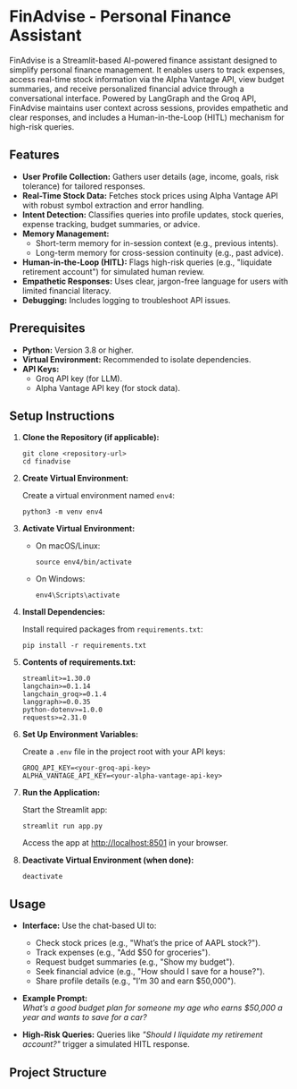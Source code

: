 # FinAdvise - Personal Finance Assistant

FinAdvise is a Streamlit-based AI-powered finance assistant designed to simplify personal finance management. It enables users to track expenses, access real-time stock information via the Alpha Vantage API, view budget summaries, and receive personalized financial advice through a conversational interface. Powered by LangGraph and the Groq API, FinAdvise maintains user context across sessions, provides empathetic and clear responses, and includes a Human-in-the-Loop (HITL) mechanism for high-risk queries.

## Features

- **User Profile Collection:** Gathers user details (age, income, goals, risk tolerance) for tailored responses.
- **Real-Time Stock Data:** Fetches stock prices using Alpha Vantage API with robust symbol extraction and error handling.
- **Intent Detection:** Classifies queries into profile updates, stock queries, expense tracking, budget summaries, or advice.
- **Memory Management:**
    - Short-term memory for in-session context (e.g., previous intents).
    - Long-term memory for cross-session continuity (e.g., past advice).
- **Human-in-the-Loop (HITL):** Flags high-risk queries (e.g., "liquidate retirement account") for simulated human review.
- **Empathetic Responses:** Uses clear, jargon-free language for users with limited financial literacy.
- **Debugging:** Includes logging to troubleshoot API issues.

## Prerequisites

- **Python:** Version 3.8 or higher.
- **Virtual Environment:** Recommended to isolate dependencies.
- **API Keys:**
    - Groq API key (for LLM).
    - Alpha Vantage API key (for stock data).

## Setup Instructions

1. **Clone the Repository (if applicable):**

    ```
    git clone <repository-url>
    cd finadvise
    ```

2. **Create Virtual Environment:**

    Create a virtual environment named `env4`:

    ```
    python3 -m venv env4
    ```

3. **Activate Virtual Environment:**

    - On macOS/Linux:

        ```
        source env4/bin/activate
        ```

    - On Windows:

        ```
        env4\Scripts\activate
        ```

4. **Install Dependencies:**

    Install required packages from `requirements.txt`:

    ```
    pip install -r requirements.txt
    ```

5. **Contents of requirements.txt:**

    ```
    streamlit>=1.30.0
    langchain>=0.1.14
    langchain_groq>=0.1.4
    langgraph>=0.0.35
    python-dotenv>=1.0.0
    requests>=2.31.0
    ```

6. **Set Up Environment Variables:**

    Create a `.env` file in the project root with your API keys:

    ```
    GROQ_API_KEY=<your-groq-api-key>
    ALPHA_VANTAGE_API_KEY=<your-alpha-vantage-api-key>
    ```

7. **Run the Application:**

    Start the Streamlit app:

    ```
    streamlit run app.py
    ```

    Access the app at [http://localhost:8501](http://localhost:8501) in your browser.

8. **Deactivate Virtual Environment (when done):**

    ```
    deactivate
    ```

## Usage

- **Interface:** Use the chat-based UI to:
    - Check stock prices (e.g., "What’s the price of AAPL stock?").
    - Track expenses (e.g., "Add $50 for groceries").
    - Request budget summaries (e.g., "Show my budget").
    - Seek financial advice (e.g., "How should I save for a house?").
    - Share profile details (e.g., "I’m 30 and earn $50,000").

- **Example Prompt:**  
  _What’s a good budget plan for someone my age who earns $50,000 a year and wants to save for a car?_

- **High-Risk Queries:** Queries like _"Should I liquidate my retirement account?"_ trigger a simulated HITL response.

## Project Structure

